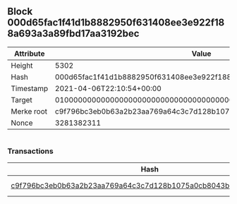 ## Block 000d65fac1f41d1b8882950f631408ee3e922f188a693a3a89fbd17aa3192bec

Attribute | Value
--- | ---
Height | 5302
Hash | 000d65fac1f41d1b8882950f631408ee3e922f188a693a3a89fbd17aa3192bec
Timestamp | 2021-04-06T22:10:54+00:00
Target | 0100000000000000000000000000000000000000000000000000000000000000
Merke root | c9f796bc3eb0b63a2b23aa769a64c3c7d128b1075a0cb8043bedd6bd0de1e7bf
Nonce | 3281382311

```

```

### Transactions

Hash | Amount
--- | ---
[c9f796bc3eb0b63a2b23aa769a64c3c7d128b1075a0cb8043bedd6bd0de1e7bf](c9f796bc3eb0b63a2b23aa769a64c3c7d128b1075a0cb8043bedd6bd0de1e7bf.md) | 10.00000000 SKEPTI 
